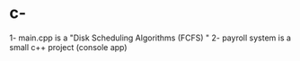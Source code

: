 # c-
1- main.cpp is a "Disk Scheduling Algorithms (FCFS) "
2- payroll system is a small c++ project (console app)
